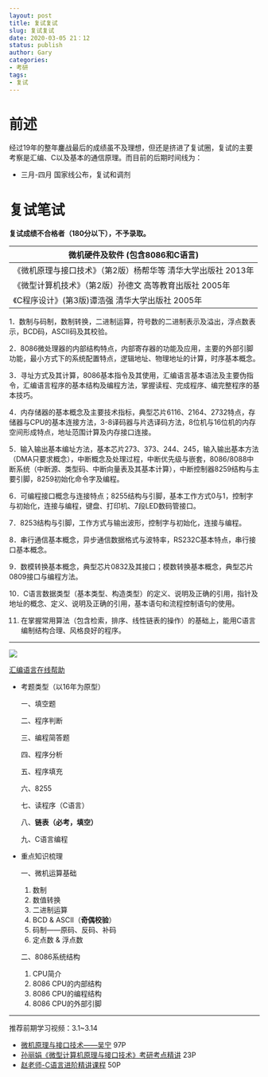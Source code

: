 ```yaml
---
layout: post
title: 复试复试
slug: 复试复试
date: 2020-03-05 21：12
status: publish
author: Gary
categories: 
- 考研
tags: 
- 复试
---
```


# 前述

经过19年的整年鏖战最后的成绩虽不及理想，但还是挤进了复试圈，复试的主要考察是汇编、C以及基本的通信原理。而目前的后期时间线为：

- 三月-四月 国家线公布，复试和调剂

# 复试笔试

**复试成绩不合格者（180分以下），不予录取。**

| 微机硬件及软件 (包含8086和C语言)                             |
| ------------------------------------------------------------ |
| 《微机原理与接口技术》（第2版）杨帮华等 清华大学出版社 2013年 |
| 《微型计算机技术》（第2版）孙德文 高等教育出版社 2005年      |
| 《C程序设计》(第3版)谭浩强 清华大学出版社  2005年            |

1．数制与码制，数制转换，二进制运算，符号数的二进制表示及溢出，浮点数表示，BCD码，ASCII码及其校验。

2．8086微处理器的内部结构特点，内部寄存器的功能及应用，主要的外部引脚功能，最小方式下的系统配置特点，逻辑地址、物理地址的计算，时序基本概念。

3．寻址方式及其计算，8086基本指令及其使用，汇编语言基本语法及主要伪指令，汇编语言程序的基本结构及编程方法，掌握读程、完成程序、编完整程序的基本技巧。

4．内存储器的基本概念及主要技术指标，典型芯片6116、2164、2732特点，存储器与CPU的基本连接方法，3-8译码器与片选译码方法，8位机与16位机的内存空间形成特点，地址范围计算及内存接口连接。

5．输入输出基本编址方法，基本芯片273、373、244、245，输入输出基本方法（DMA只要求概念），中断概念及处理过程，中断优先级与嵌套，8086/8088中断系统（中断源、类型码、中断向量表及其基本计算），中断控制器8259结构与主要引脚，8259初始化命令字及编程。

6．可编程接口概念与连接特点；8255结构与引脚，基本工作方式0与1，控制字与初始化，连接与编程，键盘、打印机、7段LED数码管接口。

7．8253结构与引脚，工作方式与输出波形，控制字与初始化，连接与编程。

8．串行通信基本概念，异步通信数据格式与波特率，RS232C基本特点，串行接口基本概念。

9．数模转换基本概念，典型芯片0832及其接口；模数转换基本概念，典型芯片0809接口与编程方法。

10．C语言数据类型（基本类型、构造类型）的定义、说明及正确的引用，指针及地址的概念、定义、说明及正确的引用，基本语句和流程控制语句的使用。

11. 在掌握常用算法（包含检索，排序、线性链表的操作）的基础上，能用C语言编制结构合理、风格良好的程序。

---

![](https://i.loli.net/2020/03/06/PkpGV7UwWEfaTls.jpg)

[汇编语言在线帮助](https://sites.google.com/site/huibianyuyanzaixianbangzhu/)

- 考题类型（以16年为原型）

  ㇐、填空题

  二、程序判断

  三、编程简答题

  四、程序分析

  五、程序填充

  六、8255

  七、读程序（C语言）

  八、**链表（必考，填空）**

  九、C语言编程

- 重点知识梳理

  一、微机运算基础

  1. 数制
  2. 数值转换
  3. 二进制运算
  4. BCD & ASCII（**奇偶校验**）
  5. 码制——原码、反码、补码
  6. 定点数 & 浮点数

  二、8086系统结构

  1. CPU简介
  2. 8086 CPU的内部结构
  3. 8086 CPU的编程结构
  4. 8086 CPU的外部引脚

---

推荐前期学习视频：3.1~3.14

- [微机原理与接口技术——吴宁](https://www.bilibili.com/video/av25962916) 97P
- [孙丽娟《微型计算机原理与接口技术》考研考点精讲](https://www.bilibili.com/video/av8912554) 23P
- [赵老师-C语言进阶精讲课程](https://www.bilibili.com/video/av24024521) 50P